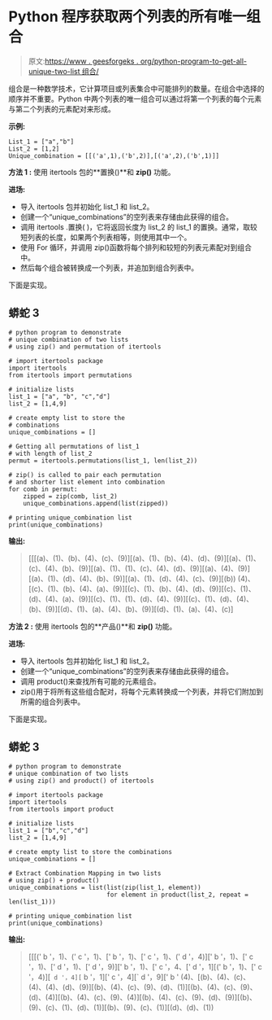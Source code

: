 # Python 程序获取两个列表的所有唯一组合

> 原文:[https://www . geesforgeks . org/python-program-to-get-all-unique-two-list 组合/](https://www.geeksforgeeks.org/python-program-to-get-all-unique-combinations-of-two-lists/)

组合是一种数学技术，它计算项目或列表集合中可能排列的数量。在组合中选择的顺序并不重要。Python 中两个列表的唯一组合可以通过将第一个列表的每个元素与第二个列表的元素配对来形成。

**示例:**

```
List_1 = ["a","b"]
List_2 = [1,2]
Unique_combination = [[('a',1),('b',2)],[('a',2),('b',1)]] 
```

**方法 1 :** 使用 itertools 包的**置换()**和 **zip()** 功能。

**进场:**

*   导入 itertools 包并初始化 list_1 和 list_2。
*   创建一个“unique_combinations”的空列表来存储由此获得的组合。
*   调用 itertools .置换( )，它将返回长度为 list_2 的 list_1 的置换。通常，取较短列表的长度，如果两个列表相等，则使用其中一个。
*   使用 For 循环，并调用 zip()函数将每个排列和较短的列表元素配对到组合中。
*   然后每个组合被转换成一个列表，并追加到组合列表中。

下面是实现。

## 蟒蛇 3

```
# python program to demonstrate
# unique combination of two lists
# using zip() and permutation of itertools

# import itertools package
import itertools
from itertools import permutations

# initialize lists
list_1 = ["a", "b", "c","d"]
list_2 = [1,4,9]

# create empty list to store the
# combinations
unique_combinations = []

# Getting all permutations of list_1
# with length of list_2
permut = itertools.permutations(list_1, len(list_2))

# zip() is called to pair each permutation
# and shorter list element into combination
for comb in permut:
    zipped = zip(comb, list_2)
    unique_combinations.append(list(zipped))

# printing unique_combination list
print(unique_combinations)
```

**输出:**

> [[[(a)、(1)、(b)、(4)、(c)、(9)][(a)、(1)、(b)、(4)、(d)、(9)][(a)、(1)、(c)、(4)、(b)、(9)][(a)、(1)、(1)、(c)、(4)、(d)、(9)][(a)、(4)、(9)][(a)、(1)、(d)、(4)、(b)、(9)][(a)、(1)、(d)、(4)、(c)、(9)][(b)) (4)、[(c)、(1)、(b)、(4)、(a)、(9)][(c)、(1)、(b)、(4)、(d)、(9)][(c)、(1)、(d)、(4)、(a)、(9)][(c)、(1)、(1)、(d)、(4)、(9)][(c)、(1)、(d)、(4)、(b)、(9)][(d)、(1)、(a)、(4)、(b)、(9)][(d)、(1)、(a)、(4)、(c)]

**方法 2 :** 使用 itertools 包的**产品()**和 **zip()** 功能。

**进场:**

*   导入 itertools 包并初始化 list_1 和 list_2。
*   创建一个“unique_combinations”的空列表来存储由此获得的组合。
*   调用 product()来查找所有可能的元素组合。
*   zip()用于将所有这些组合配对，将每个元素转换成一个列表，并将它们附加到所需的组合列表中。

下面是实现。

## 蟒蛇 3

```
# python program to demonstrate
# unique combination of two lists
# using zip() and product() of itertools

# import itertools package
import itertools
from itertools import product

# initialize lists
list_1 = ["b","c","d"]
list_2 = [1,4,9]

# create empty list to store the combinations
unique_combinations = []

# Extract Combination Mapping in two lists
# using zip() + product()
unique_combinations = list(list(zip(list_1, element))
                           for element in product(list_2, repeat = len(list_1)))

# printing unique_combination list
print(unique_combinations)
```

**输出:**

> [[[(' b '，1)、(' c '，1)、[' b '，1)、[' c '，1)、(' d '，4)][' b '，1)、[' c '，1)、[' d '，1)、[' d '，9)][' b '，1)、[' c '，4、[' d '，1][(' b '，1)、[' c '，4)][` d '，4][` b '，1][' c '，4][` d '，9][' b ' (4)、[(b)、(4)、(c)、(4)、(4)、(d)、(9)][(b)、(4)、(c)、(9)、(d)、(1)][(b)、(4)、(c)、(9)、(d)、(4)][(b)、(4)、(c)、(9)、(4)][(b)、(4)、(c)、(9)、(d)、(9)][(b)、(9)、(c)、(1)、(d)、(1)][(b)、(9)、(c)、(1)][(d)、(d)、(1))